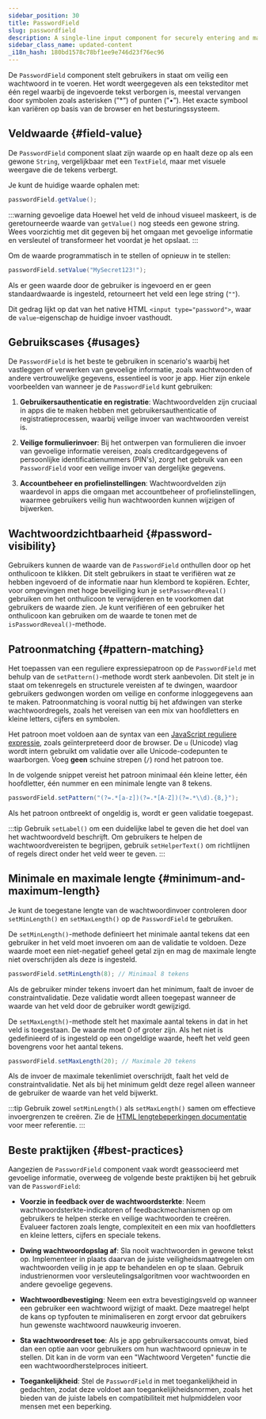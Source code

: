 ```yaml
---
sidebar_position: 30
title: PasswordField
slug: passwordfield
description: A single-line input component for securely entering and masking password data.
sidebar_class_name: updated-content
_i18n_hash: 180bd1578c78bf1ee9e746d23f76ec96
---
```

<DocChip chip='shadow' />
<DocChip chip='name' label="dwc-field" />
<DocChip chip='since' label='23.02' />
<JavadocLink type="foundation" location="com/webforj/component/field/PasswordField" top='true'/>

<ParentLink parent="Field" />

De `PasswordField` component stelt gebruikers in staat om veilig een wachtwoord in te voeren. Het wordt weergegeven als een teksteditor met één regel waarbij de ingevoerde tekst verborgen is, meestal vervangen door symbolen zoals asterisken (”*”) of punten (”•”). Het exacte symbool kan variëren op basis van de browser en het besturingssysteem.

<ComponentDemo 
path='/webforj/passwordfield?' 
javaE='https://raw.githubusercontent.com/webforj/webforj-documentation/refs/heads/main/src/main/java/com/webforj/samples/views/fields/passwordfield/PasswordFieldView.java'
/>

## Veldwaarde {#field-value}

De `PasswordField` component slaat zijn waarde op en haalt deze op als een gewone `String`, vergelijkbaar met een `TextField`, maar met visuele weergave die de tekens verbergt.

Je kunt de huidige waarde ophalen met:

```java
passwordField.getValue();
```

:::warning gevoelige data
Hoewel het veld de inhoud visueel maskeert, is de geretourneerde waarde van `getValue()` nog steeds een gewone string. Wees voorzichtig met dit gegeven bij het omgaan met gevoelige informatie en versleutel of transformeer het voordat je het opslaat.
:::

Om de waarde programmatisch in te stellen of opnieuw in te stellen:

```java
passwordField.setValue("MySecret123!");
```

Als er geen waarde door de gebruiker is ingevoerd en er geen standaardwaarde is ingesteld, retourneert het veld een lege string (`""`).

Dit gedrag lijkt op dat van het native HTML `<input type="password">`, waar de `value`-eigenschap de huidige invoer vasthoudt.

## Gebruikscases {#usages}

De `PasswordField` is het beste te gebruiken in scenario's waarbij het vastleggen of verwerken van gevoelige informatie, zoals wachtwoorden of andere vertrouwelijke gegevens, essentieel is voor je app. Hier zijn enkele voorbeelden van wanneer je de `PasswordField` kunt gebruiken:

1. **Gebruikersauthenticatie en registratie**: Wachtwoordvelden zijn cruciaal in apps die te maken hebben met gebruikersauthenticatie of registratieprocessen, waarbij veilige invoer van wachtwoorden vereist is.

2. **Veilige formulierinvoer**: Bij het ontwerpen van formulieren die invoer van gevoelige informatie vereisen, zoals creditcardgegevens of persoonlijke identificatienummers (PIN's), zorgt het gebruik van een `PasswordField` voor een veilige invoer van dergelijke gegevens.

3. **Accountbeheer en profielinstellingen**: Wachtwoordvelden zijn waardevol in apps die omgaan met accountbeheer of profielinstellingen, waarmee gebruikers veilig hun wachtwoorden kunnen wijzigen of bijwerken.

## Wachtwoordzichtbaarheid {#password-visibility}

Gebruikers kunnen de waarde van de `PasswordField` onthullen door op het onthulicoon te klikken. Dit stelt gebruikers in staat te verifiëren wat ze hebben ingevoerd of de informatie naar hun klembord te kopiëren. Echter, voor omgevingen met hoge beveiliging kun je `setPasswordReveal()` gebruiken om het onthulicoon te verwijderen en te voorkomen dat gebruikers de waarde zien. Je kunt verifiëren of een gebruiker het onthulicoon kan gebruiken om de waarde te tonen met de `isPasswordReveal()`-methode.

## Patroonmatching {#pattern-matching}

Het toepassen van een reguliere expressiepatroon op de `PasswordField` met behulp van de `setPattern()`-methode wordt sterk aanbevolen. Dit stelt je in staat om tekenregels en structurele vereisten af te dwingen, waardoor gebruikers gedwongen worden om veilige en conforme inloggegevens aan te maken. Patroonmatching is vooral nuttig bij het afdwingen van sterke wachtwoordregels, zoals het vereisen van een mix van hoofdletters en kleine letters, cijfers en symbolen.

Het patroon moet voldoen aan de syntax van een [JavaScript reguliere expressie](https://developer.mozilla.org/en-US/docs/Web/JavaScript/Guide/Regular_expressions), zoals geïnterpreteerd door de browser. De `u` (Unicode) vlag wordt intern gebruikt om validatie over alle Unicode-codepunten te waarborgen. Voeg **geen** schuine strepen (`/`) rond het patroon toe.

In de volgende snippet vereist het patroon minimaal één kleine letter, één hoofdletter, één nummer en een minimale lengte van 8 tekens.

```java
passwordField.setPattern("(?=.*[a-z])(?=.*[A-Z])(?=.*\\d).{8,}");
```

Als het patroon ontbreekt of ongeldig is, wordt er geen validatie toegepast.

:::tip
Gebruik `setLabel()` om een duidelijke label te geven die het doel van het wachtwoordveld beschrijft. Om gebruikers te helpen de wachtwoordvereisten te begrijpen, gebruik `setHelperText()` om richtlijnen of regels direct onder het veld weer te geven.
:::

## Minimale en maximale lengte {#minimum-and-maximum-length}

Je kunt de toegestane lengte van de wachtwoordinvoer controleren door `setMinLength()` en `setMaxLength()` op de `PasswordField` te gebruiken.

De `setMinLength()`-methode definieert het minimale aantal tekens dat een gebruiker in het veld moet invoeren om aan de validatie te voldoen. Deze waarde moet een niet-negatief geheel getal zijn en mag de maximale lengte niet overschrijden als deze is ingesteld.

```java
passwordField.setMinLength(8); // Minimaal 8 tekens
```

Als de gebruiker minder tekens invoert dan het minimum, faalt de invoer de constraintvalidatie. Deze validatie wordt alleen toegepast wanneer de waarde van het veld door de gebruiker wordt gewijzigd.

De `setMaxLength()`-methode stelt het maximale aantal tekens in dat in het veld is toegestaan. De waarde moet 0 of groter zijn. Als het niet is gedefinieerd of is ingesteld op een ongeldige waarde, heeft het veld geen bovengrens voor het aantal tekens.

```java
passwordField.setMaxLength(20); // Maximale 20 tekens
```

Als de invoer de maximale tekenlimiet overschrijdt, faalt het veld de constraintvalidatie. Net als bij het minimum geldt deze regel alleen wanneer de gebruiker de waarde van het veld bijwerkt.

:::tip
Gebruik zowel `setMinLength()` als `setMaxLength()` samen om effectieve invoergrenzen te creëren. Zie de [HTML lengtebeperkingen documentatie](https://developer.mozilla.org/en-US/docs/Web/HTML/Element/input#minlength) voor meer referentie.
:::

## Beste praktijken {#best-practices}

Aangezien de `PasswordField` component vaak wordt geassocieerd met gevoelige informatie, overweeg de volgende beste praktijken bij het gebruik van de `PasswordField`:

- **Voorzie in feedback over de wachtwoordsterkte**: Neem wachtwoordsterkte-indicatoren of feedbackmechanismen op om gebruikers te helpen sterke en veilige wachtwoorden te creëren. Evalueer factoren zoals lengte, complexiteit en een mix van hoofdletters en kleine letters, cijfers en speciale tekens.

- **Dwing wachtwoordopslag af**: Sla nooit wachtwoorden in gewone tekst op. Implementeer in plaats daarvan de juiste veiligheidsmaatregelen om wachtwoorden veilig in je app te behandelen en op te slaan. Gebruik industrienormen voor versleutelingsalgoritmen voor wachtwoorden en andere gevoelige gegevens.

- **Wachtwoordbevestiging**: Neem een extra bevestigingsveld op wanneer een gebruiker een wachtwoord wijzigt of maakt. Deze maatregel helpt de kans op typfouten te minimaliseren en zorgt ervoor dat gebruikers hun gewenste wachtwoord nauwkeurig invoeren.

- **Sta wachtwoordreset toe**: Als je app gebruikersaccounts omvat, bied dan een optie aan voor gebruikers om hun wachtwoord opnieuw in te stellen. Dit kan in de vorm van een "Wachtwoord Vergeten" functie die een wachtwoordherstelproces initieert.

- **Toegankelijkheid**: Stel de `PasswordField` in met toegankelijkheid in gedachten, zodat deze voldoet aan toegankelijkheidsnormen, zoals het bieden van de juiste labels en compatibiliteit met hulpmiddelen voor mensen met een beperking.
